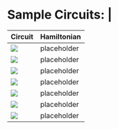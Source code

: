 # Sample Circuits: |
| Circuit | Hamiltonian |
| ------- | ----------- |
|![](img/2_node_circuits/n2_g0_c0.svg)|placeholder|
|![](img/2_node_circuits/n2_g0_c1.svg)|placeholder|
|![](img/2_node_circuits/n2_g0_c2.svg)|placeholder|
|![](img/2_node_circuits/n2_g0_c3.svg)|placeholder|
|![](img/2_node_circuits/n2_g0_c4.svg)|placeholder|
|![](img/2_node_circuits/n2_g0_c5.svg)|placeholder|
|![](img/2_node_circuits/n2_g0_c6.svg)|placeholder|
